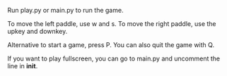 Run play.py or main.py to run the game.

To move the left paddle, use w and s.
To move the right paddle, use the upkey and downkey.

Alternative to start a game, press P.
You can also quit the game with Q.

If you want to play fullscreen, you can go to main.py and uncomment the line in __init__.
